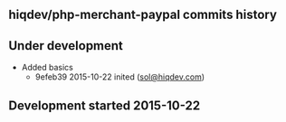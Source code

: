 hiqdev/php-merchant-paypal commits history
------------------------------------------

## Under development

- Added basics
    - 9efeb39 2015-10-22 inited (sol@hiqdev.com)

## Development started 2015-10-22


